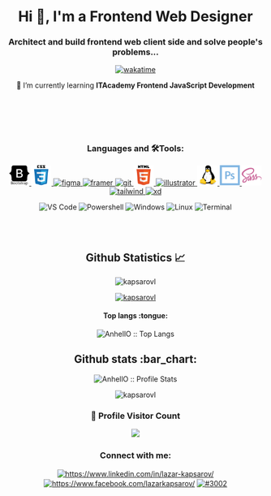 






 
 

<div align="center">
  
 <h1 align="center">Hi 👋, I'm a Frontend Web Designer</h1>
 <h3 align="center">Architect and build frontend web client side and solve people's problems...</h3>
 
 [![wakatime](https://wakatime.com/badge/user/e595da90-fe5b-4ace-9a1e-5cc79148e056.svg)](https://wakatime.com/@e595da90-fe5b-4ace-9a1e-5cc79148e056) 
 
 🌱 I’m currently learning **ITAcademy Frontend JavaScript Development**

</div>

</br>
</br>
</br>
</br>
<div align="center">

 <h3 align="center">Languages and 🛠Tools:</h3>
<p align="center"> <a href="https://getbootstrap.com" target="_blank" rel="noreferrer"> <img src="https://raw.githubusercontent.com/devicons/devicon/master/icons/bootstrap/bootstrap-plain-wordmark.svg" alt="bootstrap" width="40" height="40"/> </a> <a href="https://www.w3schools.com/css/" target="_blank" rel="noreferrer"> <img src="https://raw.githubusercontent.com/devicons/devicon/master/icons/css3/css3-original-wordmark.svg" alt="css3" width="40" height="40"/> </a> <a href="https://www.figma.com/" target="_blank" rel="noreferrer"> <img src="https://www.vectorlogo.zone/logos/figma/figma-icon.svg" alt="figma" width="40" height="40"/> </a> <a href="https://www.framer.com/" target="_blank" rel="noreferrer"> <img src="https://www.vectorlogo.zone/logos/framer/framer-icon.svg" alt="framer" width="40" height="40"/> </a> <a href="https://git-scm.com/" target="_blank" rel="noreferrer"> <img src="https://www.vectorlogo.zone/logos/git-scm/git-scm-icon.svg" alt="git" width="40" height="40"/> </a> <a href="https://www.w3.org/html/" target="_blank" rel="noreferrer"> <img src="https://raw.githubusercontent.com/devicons/devicon/master/icons/html5/html5-original-wordmark.svg" alt="html5" width="40" height="40"/> </a> <a href="https://www.adobe.com/in/products/illustrator.html" target="_blank" rel="noreferrer"> <img src="https://www.vectorlogo.zone/logos/adobe_illustrator/adobe_illustrator-icon.svg" alt="illustrator" width="40" height="40"/> </a> <a href="https://www.linux.org/" target="_blank" rel="noreferrer"> <img src="https://raw.githubusercontent.com/devicons/devicon/master/icons/linux/linux-original.svg" alt="linux" width="40" height="40"/> </a> <a href="https://www.photoshop.com/en" target="_blank" rel="noreferrer"> <img src="https://raw.githubusercontent.com/devicons/devicon/master/icons/photoshop/photoshop-line.svg" alt="photoshop" width="40" height="40"/> </a> <a href="https://sass-lang.com" target="_blank" rel="noreferrer"> <img src="https://raw.githubusercontent.com/devicons/devicon/master/icons/sass/sass-original.svg" alt="sass" width="40" height="40"/> </a> <a href="https://tailwindcss.com/" target="_blank" rel="noreferrer"> <img src="https://www.vectorlogo.zone/logos/tailwindcss/tailwindcss-icon.svg" alt="tailwind" width="40" height="40"/> </a> <a href="https://www.adobe.com/products/xd.html" target="_blank" rel="noreferrer"> <img src="https://cdn.worldvectorlogo.com/logos/adobe-xd.svg" alt="xd" width="40" height="40"/> </a> </p>



![VS Code](http://img.shields.io/badge/-VS%20Code-007ACC?style=flat-square&logo=visual-studio-code&logoColor=ffffff)
![Powershell](http://img.shields.io/badge/-Powershell-5391FE?style=flat-square&logo=powershell&logoColor=ffffff)
![Windows](http://img.shields.io/badge/-Windows-0078D6?style=flat-square&logo=windows&logoColor=ffffff)
![Linux](https://img.shields.io/badge/-Linux-0078D6?style=flat-square&logo=linux&logoColor=ffffff)
![Terminal](https://img.shields.io/badge/-Terminal-181717?style=flat-square&logo=terminal&__cf_chl_managed_tk__=pmd_XDJLaeDVmIAB4Tpce0N06FqEgGDSa9W1HqjxbIEH_HQ-1634952208-0-gqNtZGzNAyWjcnBszQn9)

</div>


</br>
</br>



 <h2 align="center"> Github Statistics 📈 </h2>
 
 <p align="center"> <img src="https://komarev.com/ghpvc/?username=kapsarovl&label=Profile%20views&color=0e75b6&style=flat" alt="kapsarovl" /> </p>

<p align="center"> <a href="https://github.com/ryo-ma/github-profile-trophy"><img src="https://github-profile-trophy.vercel.app/?username=kapsarovl" alt="kapsarovl" /></a> </p>
 
 <h4 align="center">Top langs :tongue:</h4>
 
 <p align="center"><img src="https://github-readme-stats.vercel.app/api/top-langs/?username=kapsarovL" alt="AnhellO :: Top Langs" /></p>



<h2 align="center">Github stats :bar_chart:</h2>

<p align="center"><img src="https://github-readme-stats.vercel.app/api?username=kapsarovL&show_icons=true" alt="AnhellO :: Profile Stats" /></p>

<p align="center"><img src="https://github-readme-streak-stats.herokuapp.com/?user=kapsarovl&" alt="kapsarovl" /></p>




<div align=center>
  <h3><b>📍 Profile Visitor Count</b></h3>
 


</div>
    
<!-- retro visitor counter -->  
<p align="center" >   
  <img src="https://profile-counter.glitch.me/kapsarovL/count.svg" />  
</p>
  
   
  
  <h3 align="center">Connect with me:</h3>
  <div align="center">
 
 <p align="center">
<a href="https://linkedin.com/in/https://www.linkedin.com/in/lazar-kapsarov/" target="blank"><img align="center" src="https://raw.githubusercontent.com/rahuldkjain/github-profile-readme-generator/master/src/images/icons/Social/linked-in-alt.svg" alt="https://www.linkedin.com/in/lazar-kapsarov/" height="30" width="40" /></a>
<a href="https://fb.com/https://www.facebook.com/lazarkapsarov/" target="blank"><img align="center" src="https://raw.githubusercontent.com/rahuldkjain/github-profile-readme-generator/master/src/images/icons/Social/facebook.svg" alt="https://www.facebook.com/lazarkapsarov/" height="30" width="40" /></a>
<a href="https://discord.gg/#3002" target="blank"><img align="center" src="https://raw.githubusercontent.com/rahuldkjain/github-profile-readme-generator/master/src/images/icons/Social/discord.svg" alt="#3002" height="30" width="40" />

  </a>
</p>

  
</div>








